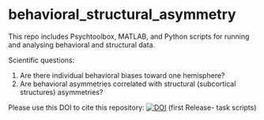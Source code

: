 # behavioral_structural_asymmetry
This repo includes Psychtoolbox, MATLAB, and Python scripts for running and analysing behavioral and structural data.

Scientific questions:
1) Are there individual behavioral biases toward one hemisphere?
2) Are behavioral asymmetries correlated with structural (subcortical structures) asymmetries?


Please use this DOI to cite this repository:
[![DOI](https://zenodo.org/badge/630070184.svg)](https://doi.org/10.5281/zenodo.14735458)
(first Release- task scripts)
